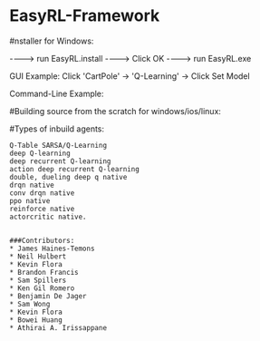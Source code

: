 # EasyRL-Framework

#nstaller for Windows:
  
----> run EasyRL.install
----> Click OK
----> run EasyRL.exe

GUI Example:
Click 'CartPole' -> 'Q-Learning' -> Click Set Model

Command-Line Example:


#Building source from the scratch for windows/ios/linux:




#Types of inbuild agents: 
```
Q-Table SARSA/Q-Learning
deep Q-learning
deep recurrent Q-learning
action deep recurrent Q-learning
double, dueling deep q native
drqn native
conv drqn native
ppo native
reinforce native
actorcritic native. 


###Contributors:
* James Haines-Temons
* Neil Hulbert
* Kevin Flora
* Brandon Francis
* Sam Spillers
* Ken Gil Romero
* Benjamin De Jager
* Sam Wong
* Kevin Flora
* Bowei Huang
* Athirai A. Irissappane



 
